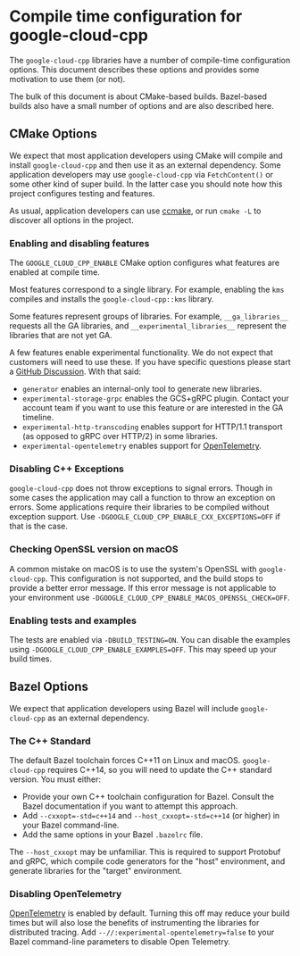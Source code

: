 # Compile time configuration for google-cloud-cpp

The `google-cloud-cpp` libraries have a number of compile-time configuration
options. This document describes these options and provides some motivation
to use them (or not).

The bulk of this document is about CMake-based builds. Bazel-based builds also
have a small number of options and are also described here.

## CMake Options

We expect that most application developers using CMake will compile and install
`google-cloud-cpp` and then use it as an external dependency. Some application
developers may use `google-cloud-cpp` via `FetchContent()` or some other kind
of super build. In the latter case you should note how this project configures
testing and features.

As usual, application developers can use [ccmake], or run `cmake -L` to discover
all options in the project.

### Enabling and disabling features

The `GOOGLE_CLOUD_CPP_ENABLE` CMake option configures what features are enabled
at compile time.

Most features correspond to a single library. For example,
enabling the `kms` compiles and installs the `google-cloud-cpp::kms` library.

Some features represent groups of libraries. For example, `__ga_libraries__`
requests all the GA libraries, and `__experimental_libraries__` represent the
libraries that are not yet GA.

A few features enable experimental functionality. We do not expect that
customers will need to use these. If you have specific questions please start
a [GitHub Discussion]. With that said:

- `generator` enables an internal-only tool to generate new libraries.
- `experimental-storage-grpc` enables the GCS+gRPC plugin. Contact your account
  team if you want to use this feature or are interested in the GA timeline.
- `experimental-http-transcoding` enables support for HTTP/1.1 transport (as
  opposed to gRPC over HTTP/2) in some libraries.
- `experimental-opentelemetry` enables support for [OpenTelemetry].

### Disabling C++ Exceptions

`google-cloud-cpp` does not throw exceptions to signal errors. Though in some
cases the application may call a function to throw an exception on errors.
Some applications require their libraries to be compiled without exception
support. Use `-DGOOGLE_CLOUD_CPP_ENABLE_CXX_EXCEPTIONS=OFF` if that is the
case.

### Checking OpenSSL version on macOS

A common mistake on macOS is to use the system's OpenSSL with
`google-cloud-cpp`. This configuration is not supported, and the build stops to
provide a better error message. If this error message is not applicable to your
environment use `-DGOOGLE_CLOUD_CPP_ENABLE_MACOS_OPENSSL_CHECK=OFF`.

### Enabling tests and examples

The tests are enabled via `-DBUILD_TESTING=ON`. You can disable the examples
using  `-DGOOGLE_CLOUD_CPP_ENABLE_EXAMPLES=OFF`. This may speed up your build
times.

## Bazel Options

We expect that application developers using Bazel will include
`google-cloud-cpp` as an external dependency.

### The C++ Standard

The default Bazel toolchain forces C++11 on Linux and macOS. `google-cloud-cpp`
requires C++14, so you will need to update the C++ standard version. You must
either:

- Provide your own C++ toolchain configuration for Bazel. Consult the Bazel
  documentation if you want to attempt this approach.
- Add `--cxxopt=-std=c++14` and `--host_cxxopt=-std=c++14` (or higher) in your
  Bazel command-line.
- Add the same options in your Bazel `.bazelrc` file.

The `--host_cxxopt` may be unfamiliar. This is required to support Protobuf
and gRPC, which compile code generators for the "host" environment, and
generate libraries for the "target" environment.

### Disabling OpenTelemetry

[OpenTelemetry] is enabled by default.  Turning this off may reduce your build
times but will also lose the benefits of instrumenting the libraries for
distributed tracing.  Add `--//:experimental-opentelemetry=false` to your
Bazel command-line parameters to disable Open Telemetry.

[ccmake]: https://cmake.org/cmake/help/latest/manual/ccmake.1.html
[github discussion]: https://github.com/googleapis/google-cloud-cpp/discussions
[opentelemetry]: https://opentelemetry.io/
